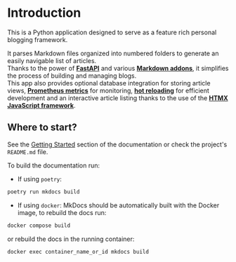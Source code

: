 # Introduction

This is a Python application designed to serve as a feature rich personal
blogging framework.

It parses Markdown files organized into numbered folders to generate an easily
navigable list of articles.  
Thanks to the power of [**FastAPI**][fastapi] and various [**Markdown addons**][1],
it simplifies the process of building and managing blogs.  
This app also provides optional database integration for storing article views,
[**Prometheus metrics**][3] for monitoring, [**hot reloading**][2] for efficient
development and an interactive article listing thanks to the use of the
[**HTMX JavaScript framework**][htmx].

[1]: https://gitlab.com/yonei.dev/fullstack/-/blob/main/pyproject.toml#L19
[2]: https://github.com/florimondmanca/arel
[3]: https://github.com/trallnag/prometheus-fastapi-instrumentator

[fastapi]: https://fastapi.tiangolo.com/
[htmx]: https://htmx.org/

## Where to start?

See the [Getting Started][1] section of the documentation or check the project's
`README.md` file.

To build the documentation run:

- If using `poetry`:
```sh
poetry run mkdocs build
```
- If using `docker`: MkDocs should be automatically built with the Docker
image, to rebuild the docs run:
```sh
docker compose build
```
or rebuild the docs in the running container:
```sh
docker exec container_name_or_id mkdocs build
```

[1]: getting_started/build_and_run_the_app/
